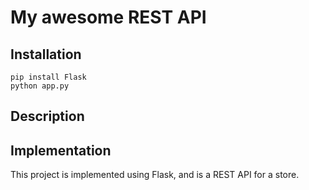 # My awesome REST API

## Installation

```
pip install Flask 
python app.py

```

## Description 

## Implementation

This project is implemented using Flask, and is a REST API for a store. 
